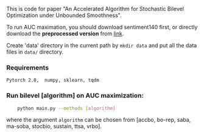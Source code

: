 This is code for paper "An Accelerated Algorithm for Stochastic Bilevel Optimization under Unbounded Smoothness".

To run AUC maximation, you should download sentiment140 first, or directly download the **preprocessed version** from [link](https://drive.google.com/drive/folders/1O4mYzCpd84Nu2wXGoocTmGYzfqg9D5P-).

Create 'data' directory in the current path by `mkdir data` and put all the data files in `data/` directory.

### Requirements
`Pytorch 2.0,  numpy, sklearn, tqdm
`


### Run bilevel [algorithm] on AUC maximization:
```bash
    python main.py --methods [algorithm] 
```
where the argument `algorithm`  can  be chosen from [accbo, bo-rep, saba, ma-soba, stocbio, sustain, ttsa, vrbo]. 
